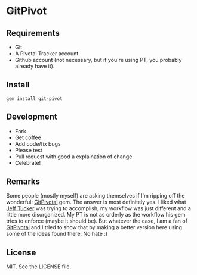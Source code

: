 GitPivot
========

Requirements
------------

* Git
* A Pivotal Tracker account
* Github account (not necessary, but if you're using PT, you probably already have it).

Install
-------

`gem install git-pivot`

Development
-----------

* Fork
* Get coffee
* Add code/fix bugs
* Please test
* Pull request with good a explaination of change.
* Celebrate!

Remarks
-------

Some people (mostly myself) are asking themselves if I'm ripping off the wonderful: [GitPivotal][1] gem. The answer is most definitely yes. I liked what 
[Jeff Tucker][2] was trying to accomplish, my workflow was just different and a little more disorganized. My PT is not as orderly as the workflow his gem 
tries to enforce (maybe it should be). But whatever the case, I am a fan of [GitPivotal][1] and I tried to show that by making a better version here using
some of the ideas found there. No hate :)

License
-------

MIT. See the LICENSE file.

[1]: https://github.com/trydionel/git-pivotal
[2]: https://github.com/trydionel

